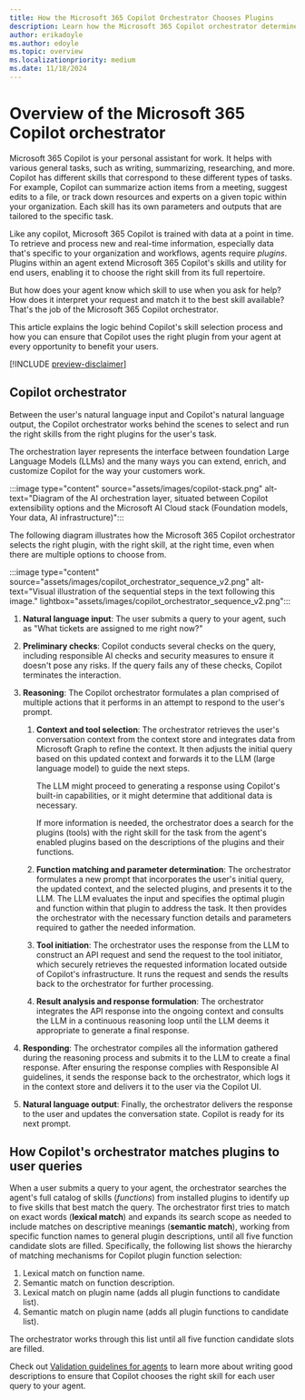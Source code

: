 ```yaml
---
title: How the Microsoft 365 Copilot Orchestrator Chooses Plugins
description: Learn how the Microsoft 365 Copilot orchestrator determines which plugin skill to apply for a given user prompt.
author: erikadoyle
ms.author: edoyle
ms.topic: overview
ms.localizationpriority: medium
ms.date: 11/18/2024
---
```


<!-- markdownlint-disable MD024 MD051 -->

# Overview of the Microsoft 365 Copilot orchestrator

Microsoft 365 Copilot is your personal assistant for work. It helps with various general tasks, such as writing, summarizing, researching, and more. Copilot has different skills that correspond to these different types of tasks. For example, Copilot can summarize action items from a meeting, suggest edits to a file, or track down resources and experts on a given topic within your organization. Each skill has its own parameters and outputs that are tailored to the specific task.

Like any copilot, Microsoft 365 Copilot is trained with data at a point in time. To retrieve and process new and real-time information, especially data that's specific to your organization and workflows, agents require _plugins_. Plugins within an agent extend Microsoft 365 Copilot's skills and utility for end users, enabling it to choose the right skill from its full repertoire.

But how does your agent know which skill to use when you ask for help? How does it interpret your request and match it to the best skill available? That's the job of the Microsoft 365 Copilot orchestrator.

This article explains the logic behind Copilot's skill selection process and how you can ensure that Copilot uses the right plugin from your agent at every opportunity to benefit your users.

[!INCLUDE [preview-disclaimer](includes/preview-disclaimer.md)]

## Copilot orchestrator

Between the user's natural language input and Copilot's natural language output, the Copilot orchestrator works behind the scenes to select and run the right skills from the right plugins for the user's task.

The orchestration layer represents the interface between foundation Large Language Models (LLMs) and the many ways you can extend, enrich, and customize Copilot for the way your customers work.

:::image type="content" source="assets/images/copilot-stack.png" alt-text="Diagram of the AI orchestration layer, situated between Copilot extensibility options and the Microsoft AI Cloud stack (Foundation models, Your data, AI infrastructure)":::

The following diagram illustrates how the Microsoft 365 Copilot orchestrator selects the right plugin, with the right skill, at the right time, even when there are multiple options to choose from.

:::image type="content" source="assets/images/copilot_orchestrator_sequence_v2.png" alt-text="Visual illustration of the sequential steps in the text following this image." lightbox="assets/images/copilot_orchestrator_sequence_v2.png":::

1. **Natural language input**: The user submits a query to your agent, such as "What tickets are assigned to me right now?"

1. **Preliminary checks**: Copilot conducts several checks on the query, including responsible AI checks and security measures to ensure it doesn't pose any risks. If the query fails any of these checks, Copilot terminates the interaction.

1. **Reasoning**: The Copilot orchestrator formulates a plan comprised of multiple actions that it performs in an attempt to respond to the user's prompt.

   1. **Context and tool selection**: The orchestrator retrieves the user's conversation context from the context store and integrates data from Microsoft Graph to refine the context. It then adjusts the initial query based on this updated context and forwards it to the LLM (large language model) to guide the next steps.

      The LLM might proceed to generating a response using Copilot's built-in capabilities, or it might determine that additional data is necessary.

      If more information is needed, the orchestrator does a search for the plugins (tools) with the right skill for the task from the agent's enabled plugins based on the descriptions of the plugins and their functions.

   1. **Function matching and parameter determination**: The orchestrator formulates a new prompt that incorporates the user's initial query, the updated context, and the selected plugins, and presents it to the LLM. The LLM evaluates the input and specifies the optimal plugin and function within that plugin to address the task. It then provides the orchestrator with the necessary function details and parameters required to gather the needed information.

   1. **Tool initiation**: The orchestrator uses the response from the LLM to construct an API request and send the request to the tool initiator, which securely retrieves the requested information located outside of Copilot's infrastructure. It runs the request and sends the results back to the orchestrator for further processing.

   1. **Result analysis and response formulation**: The orchestrator integrates the API response into the ongoing context and consults the LLM in a continuous reasoning loop until the LLM deems it appropriate to generate a final response.

1. **Responding**: The orchestrator compiles all the information gathered during the reasoning process and submits it to the LLM to create a final response. After ensuring the response complies with Responsible AI guidelines, it sends the response back to the orchestrator, which logs it in the context store and delivers it to the user via the Copilot UI.

1. **Natural language output**: Finally, the orchestrator delivers the response to the user and updates the conversation state. Copilot is ready for its next prompt.

## How Copilot's orchestrator matches plugins to user queries

When a user submits a query to your agent, the orchestrator searches the agent's full catalog of skills (_functions_) from installed plugins to identify up to five skills that best match the query. The orchestrator first tries to match on exact words (**lexical match**) and expands its search scope as needed to include matches on descriptive meanings (**semantic match**), working from specific function names to general plugin descriptions, until all five function candidate slots are filled. Specifically, the following list shows the hierarchy of matching mechanisms for Copilot plugin function selection:

1. Lexical match on function name.
2. Semantic match on function description.
3. Lexical match on plugin name (adds all plugin functions to candidate list).
4. Semantic match on plugin name (adds all plugin functions to candidate list).

The orchestrator works through this list until all five function candidate slots are filled.

Check out [Validation guidelines for agents](/microsoftteams/platform/concepts/deploy-and-publish/appsource/prepare/review-copilot-validation-guidelines#description?context=/microsoft-365-copilot/extensibility/context) to learn more about writing good descriptions to ensure that Copilot chooses the right skill for each user query to your agent.

